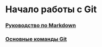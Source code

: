# Начало работы с Git

### [Руководство по Markdown](https://www.markdownguide.org)

### [Основные команды Git](https://docs.github.com/ru/get-started/using-git/about-git#basic-git-commands)